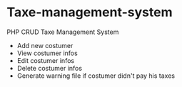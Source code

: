 # Taxe-management-system
PHP CRUD Taxe Management System
- Add new costumer
- View costumer infos
- Edit costumer infos
- Delete costumer infos
- Generate warning file if costumer didn't pay his taxes

